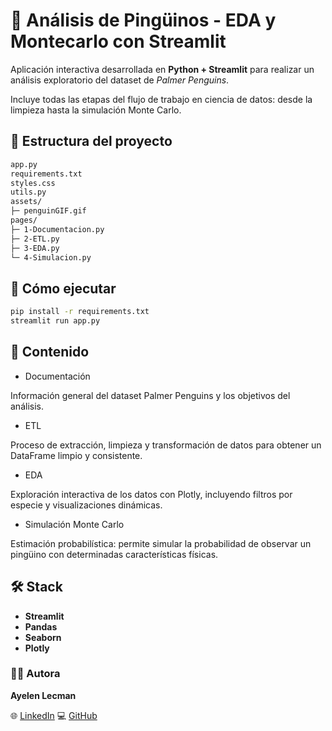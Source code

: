 # 🐧 Análisis de Pingüinos - EDA y Montecarlo con Streamlit

Aplicación interactiva desarrollada en **Python + Streamlit** para realizar un análisis exploratorio del dataset de *Palmer Penguins*.

Incluye todas las etapas del flujo de trabajo en ciencia de datos: desde la limpieza hasta la simulación Monte Carlo.

## 📂 Estructura del proyecto
```bash
app.py
requirements.txt
styles.css
utils.py
assets/
├─ penguinGIF.gif
pages/
├─ 1-Documentacion.py
├─ 2-ETL.py
├─ 3-EDA.py
└─ 4-Simulacion.py
```

## 🚀 Cómo ejecutar
```bash
pip install -r requirements.txt
streamlit run app.py
```

## 🧠 Contenido

- Documentación

Información general del dataset Palmer Penguins y los objetivos del análisis.

- ETL

Proceso de extracción, limpieza y transformación de datos para obtener un DataFrame limpio y consistente.

- EDA

Exploración interactiva de los datos con Plotly, incluyendo filtros por especie y visualizaciones dinámicas.

- Simulación Monte Carlo

Estimación probabilística: permite simular la probabilidad de observar un pingüino con determinadas características físicas.

## 🛠️ Stack

- **Streamlit**
- **Pandas**
- **Seaborn**
- **Plotly**

### 👩‍💻 Autora

**Ayelen Lecman**

🌐 [LinkedIn](https://www.linkedin.com/in/ayelecman)
💻 [GitHub](https://github.com/AyeLec)
